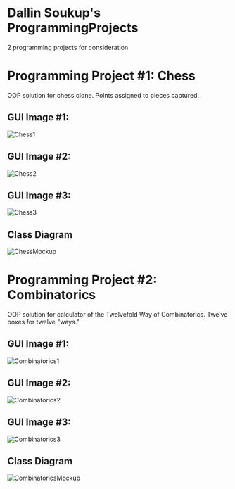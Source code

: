# Dallin Soukup's ProgrammingProjects
2 programming projects for consideration

# Programming Project #1: Chess
OOP solution for chess clone. Points assigned to pieces captured.

## GUI Image #1:
![Chess1](https://github.com/9652211/ProgrammingProjects/blob/main/images/ChessIntro.png?raw=true)

## GUI Image #2:
![Chess2](https://raw.githubusercontent.com/9652211/ProgrammingProjects/032b8c4f89be36e955c795a6b17ed7f38889c136/images/Chess2.png)

## GUI Image #3:
![Chess3](https://github.com/9652211/ProgrammingProjects/blob/main/images/Chess3.png?raw=true)

## Class Diagram
![ChessMockup](https://github.com/9652211/ProgrammingProjects/blob/main/images/ChessMockup.png?raw=true)

# Programming Project #2: Combinatorics
OOP solution for calculator of the Twelvefold Way of Combinatorics. Twelve boxes for twelve "ways."

## GUI Image #1:
![Combinatorics1](https://github.com/9652211/ProgrammingProjects/blob/main/images/Combinatorics1.png?raw=true)

## GUI Image #2:
![Combinatorics2](https://github.com/9652211/ProgrammingProjects/blob/main/images/Combinatorics2.png?raw=true)

## GUI Image #3:
![Combinatorics3](https://github.com/9652211/ProgrammingProjects/blob/main/images/Combinatorics3.png?raw=true)

## Class Diagram
![CombinatoricsMockup](https://github.com/9652211/ProgrammingProjects/blob/main/images/CombinatoricsMockup.png?raw=true)
